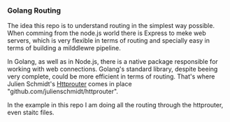 ### Golang Routing

The idea this repo is to understand routing in the simplest way possible.  When comming from the node.js world there is Express to meke web servers, which is very flexible in terms of routing and specially easy in terms of building a milddlewre pipeline.

In Golang, as well as in Node.js, there is a native package responsible for working with web connections.  Golang's standard library, despite beeing very complete, could be more efficient in terms of routing.  That's where Julien Schmidt's [Httprouter](https://github.com/julienschmidt/httprouter) comes in place "github.com/julienschmidt/httprouter".  

In the example in this repo I am doing all the routing through the httprouter, even staitc files.